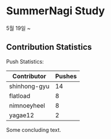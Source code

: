 # SummerNagi Study

5월 19일 ~ 

## Contribution Statistics

Push Statistics:

| Contributor | Pushes |
| ----------- | ------ |
| shinhong-gyu | 14 |
| flatload | 8 |
| nimnoeyheel | 8 |
| yagae12 | 2 |

Some concluding text.
